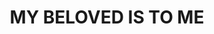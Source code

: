 ---
capo: 0
id: 0
lang: en-us
page: '268'
step: ele
subtitle: ''
tags: []
title: MY BELOVED IS TO ME
---